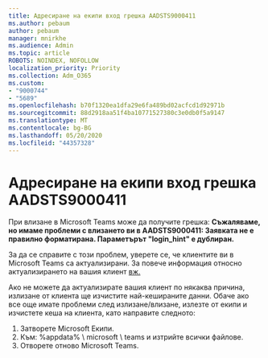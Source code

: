 ```yaml
---
title: Адресиране на екипи вход грешка AADSTS9000411
ms.author: pebaum
author: pebaum
manager: mnirkhe
ms.audience: Admin
ms.topic: article
ROBOTS: NOINDEX, NOFOLLOW
localization_priority: Priority
ms.collection: Adm_O365
ms.custom:
- "9000744"
- "5689"
ms.openlocfilehash: b70f1320ea1dfa29e6fa489bd02acfcd1d92971b
ms.sourcegitcommit: 88d2918aa51f4ba10771527380c3e0db0f5a9147
ms.translationtype: MT
ms.contentlocale: bg-BG
ms.lasthandoff: 05/20/2020
ms.locfileid: "44357328"
---
```

# <a name="addressing-teams-sign-in-error-aadsts9000411"></a>Адресиране на екипи вход грешка AADSTS9000411

При влизане в Microsoft Teams може да получите грешка: **Съжаляваме, но имаме проблеми с влизането ви в AADSTS9000411: Заявката не е правилно форматирана. Параметърът "login_hint" е дублиран.**

За да се справите с този проблем, уверете се, че клиентите ви в Microsoft Teams са актуализирани. За повече информация относно актуализирането на вашия клиент [вж.](https://support.office.com/article/Update-Microsoft-Teams-535a8e4b-45f0-4f6c-8b3d-91bca7a51db1)

Ако не можете да актуализирате вашия клиент по някаква причина, излизане от клиента ще изчистите най-кешираните данни. Обаче ако все още имате проблеми след излизане/влизане, излезте от екипи и изчистете кеша на клиента, като направите следното:
1. Затворете Microsoft Екипи.
2. Към: %appdata% \ microsoft \ teams и изтрийте всички файлове.
3. Отворете отново Microsoft Teams.
